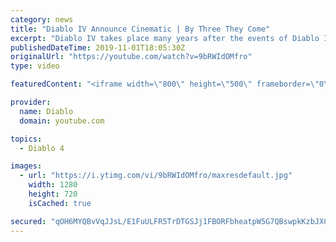 ```yaml
---
category: news
title: "Diablo IV Announce Cinematic | By Three They Come"
excerpt: "Diablo IV takes place many years after the events of Diablo III, after millions have been slaughtered by the actions of the High Heavens and Burning Hells alike."
publishedDateTime: 2019-11-01T18:05:30Z
originalUrl: "https://youtube.com/watch?v=9bRWIdOMfro"
type: video

featuredContent: "<iframe width=\"800\" height=\"500\" frameborder=\"0\" src=\"https://www.youtube.com/embed/9bRWIdOMfro\" allow=\"accelerometer; autoplay; encrypted-media; gyroscope; picture-in-picture\" allowfullscreen></iframe>"

provider:
  name: Diablo
  domain: youtube.com

topics:
  - Diablo 4

images:
  - url: "https://i.ytimg.com/vi/9bRWIdOMfro/maxresdefault.jpg"
    width: 1280
    height: 720
    isCached: true

secured: "qOH6MYQBvVqJJsL/E1FuULFR5TrDTGSJj1FBORFbheatpW5G7QBswpkKzbJXCO88C0Cjy7jUB67uCRaimURCnboxtWDFMURpMvFiy6CheTu1sRqSkKygrUFIopjzBEBlkVL6ZsJZ5z+uwgVq4B350OrqmRyhFECaVjFES+f9U0KODDXItSnaV37ZM08A3dEOAyHEiCmrWGFNqcwULlyYz5xilGfUw3m1Bg/robOG/t0fKPpQ9Fdrm4YRAo8YHZGjGYnhZUcYqKrY/JZjVjkiC+W4mR0XKym+LpjejOo1FUyoH9bLP5jfjmQXUwbn34uGLksHvxuWf/eKLjVopYu1sH09fTXGxTw7FFncmbEnuR+si8ojyIRiorgHUHFo0tLtKfgAfG3OSKdD7aX+Z/ESfNekgNeYpTH6BnJrIeIz4LyyAodVccOvW88ilmvvx8o5;ydTXXrR83RbeL+tvEg2G3w=="
---
```



